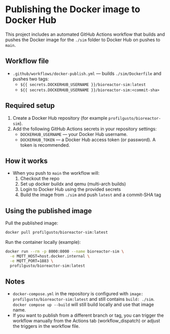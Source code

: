 Publishing the Docker image to Docker Hub
=====================================

This project includes an automated GitHub Actions workflow that builds and pushes the Docker image for the `./sim` folder to Docker Hub on pushes to `main`.

Workflow file
-------------

- `.github/workflows/docker-publish.yml` — builds `./sim/Dockerfile` and pushes two tags:
  - `${{ secrets.DOCKERHUB_USERNAME }}/bioreactor-sim:latest`
  - `${{ secrets.DOCKERHUB_USERNAME }}/bioreactor-sim:<commit-sha>`

Required setup
--------------

1. Create a Docker Hub repository (for example `profilgusto/bioreactor-sim`).
2. Add the following GitHub Actions secrets in your repository settings:
   - `DOCKERHUB_USERNAME` — your Docker Hub username.
   - `DOCKERHUB_TOKEN` — a Docker Hub access token (or password). A token is recommended.

How it works
------------

- When you push to `main` the workflow will:
  1. Checkout the repo
  2. Set up docker buildx and qemu (multi-arch builds)
  3. Login to Docker Hub using the provided secrets
  4. Build the image from `./sim` and push `latest` and a commit-SHA tag

Using the published image
-------------------------

Pull the published image:

```bash
docker pull profilgusto/bioreactor-sim:latest
```

Run the container locally (example):

```bash
docker run --rm -p 8000:8000 --name bioreactor-sim \
  -e MQTT_HOST=host.docker.internal \
  -e MQTT_PORT=1883 \
  profilgusto/bioreactor-sim:latest
```

Notes
-----

- `docker-compose.yml` in the repository is configured with `image: profilgusto/bioreactor-sim:latest` and still contains `build: ./sim`. `docker compose up --build` will still build locally and use that image name.
- If you want to publish from a different branch or tag, you can trigger the workflow manually from the Actions tab (workflow_dispatch) or adjust the triggers in the workflow file.
